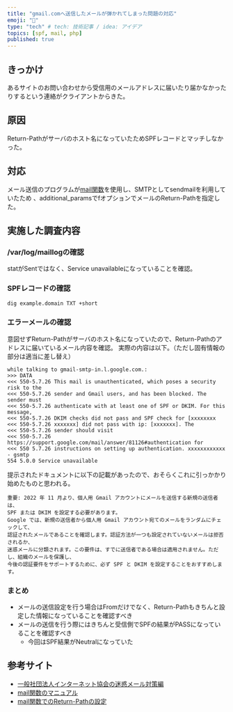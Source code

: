 ```yaml
---
title: "gmail.comへ送信したメールが弾かれてしまった問題の対応"
emoji: "💬"
type: "tech" # tech: 技術記事 / idea: アイデア
topics: [spf, mail, php]
published: true
---
```

## きっかけ
あるサイトのお問い合わせから受信用のメールアドレスに届いたり届かなかったりするという連絡がクライアントからきた。

## 原因
Return-Pathがサーバのホスト名になっていたためSPFレコードとマッチしなかった。

## 対応
メール送信のプログラムが[mail関数](https://www.php.net/manual/ja/function.mail.php)を使用し、SMTPとしてsendmailを利用していたため 、additional_paramsでfオプションでメールのReturn-Pathを指定した。

## 実施した調査内容
### /var/log/maillogの確認
statがSentではなく、Service unavailableになっていることを確認。

### SPFレコードの確認
```Bash
dig example.domain TXT +short
```

### エラーメールの確認
意図せずReturn-Pathがサーバのホスト名になっていたので、Return-Pathのアドレスに届いているメール内容を確認。
実際の内容は以下。（ただし固有情報の部分は適当に差し替え）

```
while talking to gmail-smtp-in.l.google.com.:
>>> DATA
<<< 550-5.7.26 This mail is unauthenticated, which poses a security risk to the
<<< 550-5.7.26 sender and Gmail users, and has been blocked. The sender must
<<< 550-5.7.26 authenticate with at least one of SPF or DKIM. For this message,
<<< 550-5.7.26 DKIM checks did not pass and SPF check for [xxxxxxxx
<<< 550-5.7.26 xxxxxxx] did not pass with ip: [xxxxxxx]. The
<<< 550-5.7.26 sender should visit
<<< 550-5.7.26  https://support.google.com/mail/answer/81126#authentication for
<<< 550 5.7.26 instructions on setting up authentication. xxxxxxxxxxxx - gsmtp
554 5.0.0 Service unavailable
```

提示されたドキュメントに以下の記載があったので、おそらくこれに引っかかり始めたものと思われる。

```text
重要: 2022 年 11 月より、個人用 Gmail アカウントにメールを送信する新規の送信者は、
SPF または DKIM を設定する必要があります。
Google では、新規の送信者から個人用 Gmail アカウント宛てのメールをランダムにチェックして、
認証されたメールであることを確認します。認証方法が一つも設定されていないメールは拒否されるか、
迷惑メールに分類されます。この要件は、すでに送信者である場合は適用されません。ただし、組織のメールを保護し、
今後の認証要件をサポートするために、必ず SPF と DKIM を設定することをおすすめします。
```

### まとめ
- メールの送信設定を行う場合はFromだけでなく、Return-Pathもきちんと設定した情報になっていることを確認すべき
- メールの送信を行う際にはきちんと受信側でSPFの結果がPASSになっていることを確認すべき
  - 今回はSPF結果がNeutralになっていた

## 参考サイト
- [一般社団法人インターネット協会の迷惑メール対策編](https://salt.iajapan.org/wpmu/anti_spam/admin/tech/explanation/spf/#30)
- [mail関数のマニュアル](https://www.php.net/manual/ja/function.mail.php)
- [mail関数でのReturn-Pathの設定](https://pentan.info/php/mail_returnpath.html)